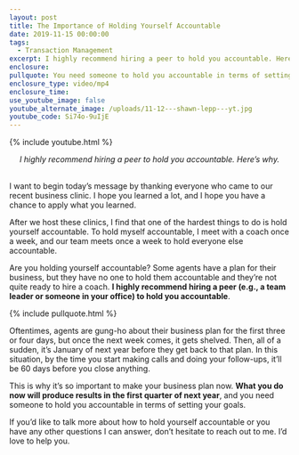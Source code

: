 ```yaml
---
layout: post
title: The Importance of Holding Yourself Accountable
date: 2019-11-15 00:00:00
tags:
  - Transaction Management
excerpt: I highly recommend hiring a peer to hold you accountable. Here’s why.
enclosure:
pullquote: You need someone to hold you accountable in terms of setting your goals.
enclosure_type: video/mp4
enclosure_time:
use_youtube_image: false
youtube_alternate_image: /uploads/11-12---shawn-lepp---yt.jpg
youtube_code: Si74o-9uIjE
---
```


{% include youtube.html %}

<center><em>I highly recommend hiring a peer to hold you accountable. Here&rsquo;s why.</em></center>

<br>I want to begin today’s message by thanking everyone who came to our recent business clinic. I hope you learned a lot, and I hope you have a chance to apply what you learned.

After we host these clinics, I find that one of the hardest things to do is hold yourself accountable. To hold myself accountable, I meet with a coach once a week, and our team meets once a week to hold everyone else accountable.

Are you holding yourself accountable? Some agents have a plan for their business, but they have no one to hold them accountable and they’re not quite ready to hire a coach. **I highly recommend hiring a peer (e.g., a team leader or someone in your office) to hold you accountable**.

{% include pullquote.html %}

Oftentimes, agents are gung-ho about their business plan for the first three or four days, but once the next week comes, it gets shelved. Then, all of a sudden, it’s January of next year before they get back to that plan. In this situation, by the time you start making calls and doing your follow-ups, it’ll be 60 days before you close anything.

This is why it’s so important to make your business plan now. **What you do now will produce results in the first quarter of next year**, and you need someone to hold you accountable in terms of setting your goals.

If you’d like to talk more about how to hold yourself accountable or you have any other questions I can answer, don’t hesitate to reach out to me. I’d love to help you.